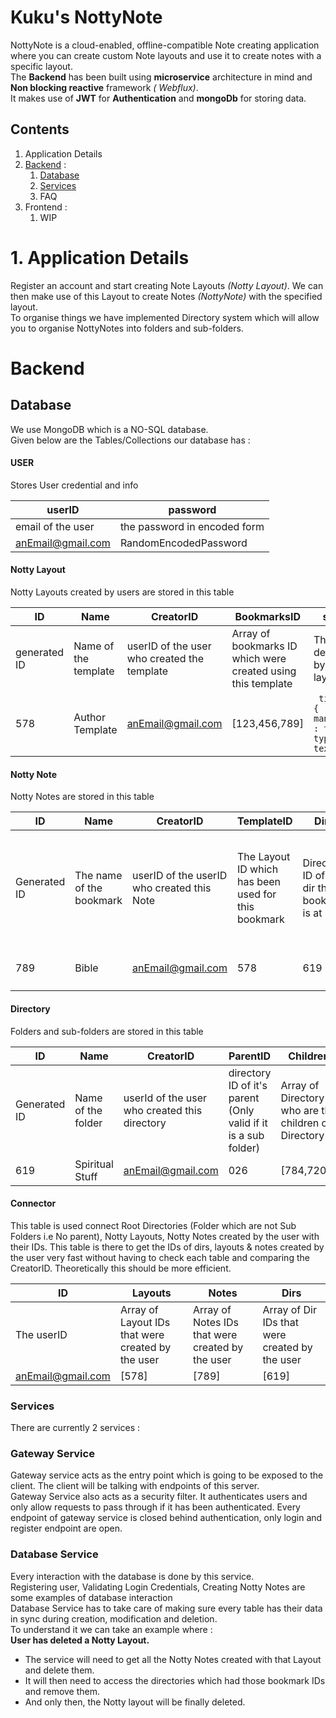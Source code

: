# Kuku's NottyNote

NottyNote is a cloud-enabled, offline-compatible Note creating application where you can create custom Note layouts and
use it to create notes with a specific layout.<br>
The **Backend** has been built using **microservice** architecture in mind and **Non blocking reactive** framework _(
Webflux)_.
<br> It makes use of **JWT** for **Authentication** and **mongoDb** for storing data.

## Contents

1. Application Details
2. [Backend](#Backend) :
    1. [ Database ](#Database)
    2. [Services](#Services)
    3. FAQ
4. Frontend :
    1. WIP

# 1. Application Details

Register an account and start creating Note Layouts _(Notty Layout)_. We can then make use of this Layout to create
Notes _(NottyNote)_ with the specified layout.
<br>
To organise things we have implemented Directory system which will allow you to organise NottyNotes into folders and
sub-folders. <br>

# Backend

## Database

We use MongoDB which is a NO-SQL database.<br> Given below are the Tables/Collections our database has : <br>

#### USER

Stores User credential and info

|userID | password  | 
|--- | --- | 
|email of the user| the password in encoded form
|anEmail@gmail.com| RandomEncodedPassword

#### Notty Layout

Notty Layouts created by users are stored in this table

|ID | Name  | CreatorID | BookmarksID | struct |
|--- | --- | --- | --- | --- |
|generated ID| Name of the template | userID of the user who created the template | Array of bookmarks ID which were created using this template | The fields described by this layout
|578| Author Template | anEmail@gmail.com | [123,456,789] | ` title : { mandatory : true, type : text}`

#### Notty Note

Notty Notes are stored in this table

| ID | Name | CreatorID | TemplateID | DirID | Data | isPublic
| --- | --- | --- | --- | --- | --- | ---
|Generated ID| The name of the bookmark | userID of the userID who created this Note | The Layout ID which has been used for this bookmark | Directory ID of the dir this bookmark is at | The data of the bookmark. Corresponds to the struct of layout from Notty Layout Collection | true or false to signify if it's a visible to only the user or to everyone |
| 789 | Bible | anEmail@gmail.com | 578 | 619 | ```{title : Easy to read version}``` | false|

#### Directory

Folders and sub-folders are stored in this table

| ID | Name | CreatorID | ParentID | ChildrenIDs | BookmarkIDs | 
| ---|---|---|---|---|--- |
|Generated ID | Name of the folder | userId of the user who created this directory | directory ID of it's parent (Only valid if it is a sub folder) | Array of Directory IDs who are the children of this Directory | Array of bookmark IDs that are in this directory|
619 | Spiritual Stuff | anEmail@gmail.com | 026 | [784,720,261] | [789,696,001]

#### Connector

This table is used connect Root Directories (Folder which are not Sub Folders i.e No parent), Notty Layouts, Notty Notes
created by the user with their IDs. This table is there to get the IDs of dirs, layouts & notes created by the user very
fast without having to check each table and comparing the CreatorID. Theoretically this should be more efficient.

| ID | Layouts | Notes | Dirs
| --- | --- | --- | --- |
| The userID | Array of Layout IDs that were created by the user | Array of Notes IDs that were created by the user | Array of Dir IDs that were created by the user |
| anEmail@gmail.com | [578] | [789] | [619]

### Services

There are currently 2 services : <br>

### Gateway Service

Gateway service acts as the entry point which is going to be exposed to the client. The client will be talking with
endpoints of this server. <br>
Gateway Service also acts as a security filter. It authenticates users and only allow requests to pass through if it has
been authenticated. Every endpoint of gateway service is closed behind authentication, only login and register endpoint
are open.

### Database Service

Every interaction with the database is done by this service. <br> Registering user, Validating Login Credentials,
Creating Notty Notes are some examples of database interaction <br>
Database Service has to take care of making sure every table has their data in sync during creation, modification and
deletion. <br>
To understand it we can take an example where  : <br>
**User has deleted a Notty Layout.**

- The service will need to get all the Notty Notes created with that Layout and delete them.
- It will then need to access the directories which had those bookmark IDs and remove them.
- And only then, the Notty layout will be finally deleted.